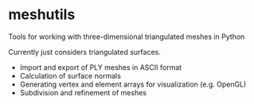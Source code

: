 # meshutils

Tools for working with three-dimensional triangulated meshes in Python

Currently just considers triangulated surfaces.

- Import and export of PLY meshes in ASCII format
- Calculation of surface normals
- Generating vertex and element arrays for visualization (e.g. OpenGL)
- Subdivision and refinement of meshes
